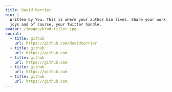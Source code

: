 ```yaml
---
title: David Morrier
bio: |
  Written by You. This is where your author bio lives. Share your work, your
  joys and of course, your Twitter handle.
avatar: /images/brad-tiller.jpg
social:
  - title: github
    url: https://github.com/davidmorrier
  - title: github
    url: https://github.com
  - title: github
    url: https://github.com
  - title: github
    url: https://github.com
  - title: github
    url: https://github.com
---
```

